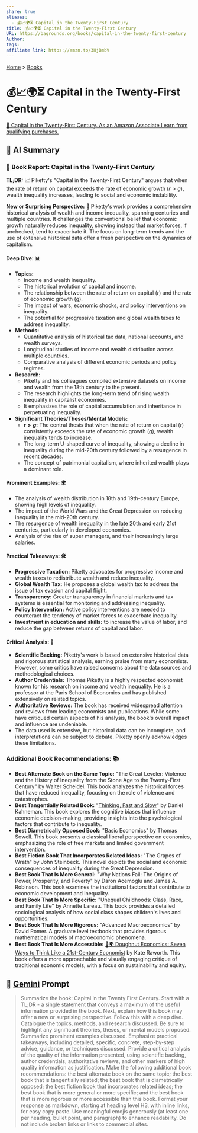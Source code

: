 ```yaml
---
share: true
aliases:
  - 💰📈🌍⏳ Capital in the Twenty-First Century
title: 💰📈🌍⏳ Capital in the Twenty-First Century
URL: https://bagrounds.org/books/capital-in-the-twenty-first-century
Author: 
tags: 
affiliate link: https://amzn.to/3HjBmbV
---
```

[Home](../index.md) > [Books](./index.md)  
# 💰📈🌍⏳ Capital in the Twenty-First Century  
[🛒 Capital in the Twenty-First Century. As an Amazon Associate I earn from qualifying purchases.](https://amzn.to/3HjBmbV)  
  
## 🤖 AI Summary  
### 📖 Book Report: Capital in the Twenty-First Century  
**TL;DR:** 📈 Piketty's "Capital in the Twenty-First Century" argues that when the rate of return on capital exceeds the rate of economic growth ($r > g$), wealth inequality increases, leading to social and economic instability.  
  
**New or Surprising Perspective:** 🤔 Piketty's work provides a comprehensive historical analysis of wealth and income inequality, spanning centuries and multiple countries. It challenges the conventional belief that economic growth naturally reduces inequality, showing instead that market forces, if unchecked, tend to exacerbate it. The focus on long-term trends and the use of extensive historical data offer a fresh perspective on the dynamics of capitalism.  
  
#### **Deep Dive:** 📊  
* **Topics:**  
    * Income and wealth inequality.  
    * The historical evolution of capital and income.  
    * The relationship between the rate of return on capital ($r$) and the rate of economic growth ($g$).  
    * The impact of wars, economic shocks, and policy interventions on inequality.  
    * The potential for progressive taxation and global wealth taxes to address inequality.  
* **Methods:**  
    * Quantitative analysis of historical tax data, national accounts, and wealth surveys.  
    * Longitudinal studies of income and wealth distribution across multiple countries.  
    * Comparative analysis of different economic periods and policy regimes.  
* **Research:**  
    * Piketty and his colleagues compiled extensive datasets on income and wealth from the 18th century to the present.  
    * The research highlights the long-term trend of rising wealth inequality in capitalist economies.  
    * It emphasizes the role of capital accumulation and inheritance in perpetuating inequality.  
* **Significant Theories/Theses/Mental Models:**  
    * **$r > g$:** The central thesis that when the rate of return on capital ($r$) consistently exceeds the rate of economic growth ($g$), wealth inequality tends to increase.  
    * The long-term U-shaped curve of inequality, showing a decline in inequality during the mid-20th century followed by a resurgence in recent decades.  
    * The concept of patrimonial capitalism, where inherited wealth plays a dominant role.  
  
#### **Prominent Examples:** 🌍  
* The analysis of wealth distribution in 18th and 19th-century Europe, showing high levels of inequality.  
* The impact of the World Wars and the Great Depression on reducing inequality in the mid-20th century.  
* The resurgence of wealth inequality in the late 20th and early 21st centuries, particularly in developed economies.  
* Analysis of the rise of super managers, and their increasingly large salaries.  
  
#### **Practical Takeaways:** 🛠️  
* **Progressive Taxation:** Piketty advocates for progressive income and wealth taxes to redistribute wealth and reduce inequality.  
* **Global Wealth Tax:** He proposes a global wealth tax to address the issue of tax evasion and capital flight.  
* **Transparency:** Greater transparency in financial markets and tax systems is essential for monitoring and addressing inequality.  
* **Policy Intervention:** Active policy interventions are needed to counteract the tendency of market forces to exacerbate inequality.  
* **Investment in education and skills:** to increase the value of labor, and reduce the gap between returns of capital and labor.  
  
#### **Critical Analysis:** 🧐  
* **Scientific Backing:** Piketty's work is based on extensive historical data and rigorous statistical analysis, earning praise from many economists. However, some critics have raised concerns about the data sources and methodological choices.  
* **Author Credentials:** Thomas Piketty is a highly respected economist known for his research on income and wealth inequality. He is a professor at the Paris School of Economics and has published extensively on related topics.  
* **Authoritative Reviews:** The book has received widespread attention and reviews from leading economists and publications. While some have critiqued certain aspects of his analysis, the book's overall impact and influence are undeniable.  
* The data used is extensive, but historical data can be incomplete, and interpretations can be subject to debate. Piketty openly acknowledges these limitations.  
  
### **Additional Book Recommendations:** 📚  
* **Best Alternate Book on the Same Topic:** "The Great Leveler: Violence and the History of Inequality from the Stone Age to the Twenty-First Century" by Walter Scheidel. This book analyzes the historical forces that have reduced inequality, focusing on the role of violence and catastrophes.  
* **Best Tangentially Related Book:** "[Thinking, Fast and Slow](./thinking-fast-and-slow.md)" by Daniel Kahneman. This book explores the cognitive biases that influence economic decision-making, providing insights into the psychological factors that contribute to inequality.  
* **Best Diametrically Opposed Book:** "Basic Economics" by Thomas Sowell. This book presents a classical liberal perspective on economics, emphasizing the role of free markets and limited government intervention.  
* **Best Fiction Book That Incorporates Related Ideas:** "The Grapes of Wrath" by John Steinbeck. This novel depicts the social and economic consequences of inequality during the Great Depression.  
* **Best Book That Is More General:** "Why Nations Fail: The Origins of Power, Prosperity, and Poverty" by Daron Acemoglu and James A. Robinson. This book examines the institutional factors that contribute to economic development and inequality.  
* **Best Book That Is More Specific:** "Unequal Childhoods: Class, Race, and Family Life" by Annette Lareau. This book provides a detailed sociological analysis of how social class shapes children's lives and opportunities.  
* **Best Book That Is More Rigorous:** "Advanced Macroeconomics" by David Romer. A graduate level textbook that provides rigorous mathematical models of macroeconomic phenomena.  
* **Best Book That Is More Accessible:** [🍩🌍 Doughnut Economics: Seven Ways to Think Like a 21st-Century Economist](./doughnut-economics-seven-ways-to-think-like-a-21st-century-economist.md) by Kate Raworth. This book offers a more approachable and visually engaging critique of traditional economic models, with a focus on sustainability and equity.  
  
## 💬 [Gemini](https://gemini.google.com) Prompt  
> Summarize the book: Capital in the Twenty First Century. Start with a TL;DR - a single statement that conveys a maximum of the useful information provided in the book. Next, explain how this book may offer a new or surprising perspective. Follow this with a deep dive. Catalogue the topics, methods, and research discussed. Be sure to highlight any significant theories, theses, or mental models proposed. Summarize prominent examples discussed. Emphasize practical takeaways, including detailed, specific, concrete, step-by-step advice, guidance, or techniques discussed. Provide a critical analysis of the quality of the information presented, using scientific backing, author credentials, authoritative reviews, and other markers of high quality information as justification. Make the following additional book recommendations: the best alternate book on the same topic; the best book that is tangentially related; the best book that is diametrically opposed; the best fiction book that incorporates related ideas; the best book that is more general or more specific; and the best book that is more rigorous or more accessible than this book. Format your response as markdown, starting at heading level H3, with inline links, for easy copy paste. Use meaningful emojis generously (at least one per heading, bullet point, and paragraph) to enhance readability. Do not include broken links or links to commercial sites.
